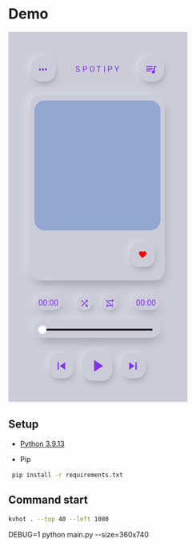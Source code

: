 # Demo
![demo](https://github.com/isaffathir/spotipy-neukivy/blob/master/images/demo.png)

## Setup
- [Python 3.9.13](https://www.python.org/downloads/release/python-3913/)

- Pip
 ```bash
  pip install -r requirements.txt
 ```
## Command start 
  ```bash
  kvhot . --top 40 --left 1080
  ```
  DEBUG=1 python main.py --size=360x740
